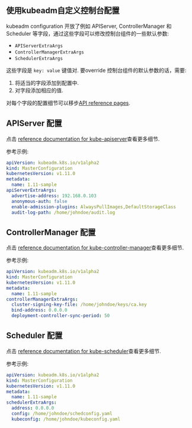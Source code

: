 
## 使用kubeadm自定义控制台配置


 kubeadm configuration  开放了例如 APIServer, ControllerManager 和 Scheduler 等字段，通过这些字段可以修改控制台组件的一些默认参数:

- `APIServerExtraArgs`
- `ControllerManagerExtraArgs`
- `SchedulerExtraArgs`

这些字段是 `key: value` 键值对. 要override 控制台组件的默认参数的话，需要:

1.  将适当的字段添加到配置中.
2.  对字段添加相应的值.

对每个字段的配置细节可以移步[API reference pages](https://godoc.org/k8s.io/kubernetes/cmd/kubeadm/app/apis/kubeadm#MasterConfiguration).



## APIServer 配置

点击 [reference documentation for kube-apiserver](https://kubernetes.io/docs/reference/command-line-tools-reference/kube-apiserver/)查看更多细节.

参考示例:
```yaml
apiVersion: kubeadm.k8s.io/v1alpha2
kind: MasterConfiguration
kubernetesVersion: v1.11.0
metadata:
  name: 1.11-sample
apiServerExtraArgs:
  advertise-address: 192.168.0.103
  anonymous-auth: false
  enable-admission-plugins: AlwaysPullImages,DefaultStorageClass
  audit-log-path: /home/johndoe/audit.log
```

## ControllerManager 配置

点击 [reference documentation for kube-controller-manager](https://kubernetes.io/docs/reference/command-line-tools-reference/kube-controller-manager/)查看更多细节.

参考示例:
```yaml
apiVersion: kubeadm.k8s.io/v1alpha2
kind: MasterConfiguration
kubernetesVersion: v1.11.0
metadata:
  name: 1.11-sample
controllerManagerExtraArgs:
  cluster-signing-key-file: /home/johndoe/keys/ca.key
  bind-address: 0.0.0.0
  deployment-controller-sync-period: 50
```

## Scheduler 配置

点击 [reference documentation for kube-scheduler](https://kubernetes.io/docs/reference/command-line-tools-reference/kube-scheduler/)查看更多细节.

参考示例:
```yaml
apiVersion: kubeadm.k8s.io/v1alpha2
kind: MasterConfiguration
kubernetesVersion: v1.11.0
metadata:
  name: 1.11-sample
schedulerExtraArgs:
  address: 0.0.0.0
  config: /home/johndoe/schedconfig.yaml
  kubeconfig: /home/johndoe/kubeconfig.yaml
```

